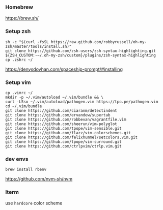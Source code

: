 ### Homebrew
https://brew.sh/

### Setup zsh
```
sh -c "$(curl -fsSL https://raw.github.com/robbyrussell/oh-my-zsh/master/tools/install.sh)"
git clone https://github.com/zsh-users/zsh-syntax-highlighting.git ${ZSH_CUSTOM:-~/.oh-my-zsh/custom}/plugins/zsh-syntax-highlighting
cp .zshrc ~/
```
https://denysdovhan.com/spaceship-prompt/#installing

### Setup vim

```
cp .vimrc ~/
mkdir -p ~/.vim/autoload ~/.vim/bundle && \
curl -LSso ~/.vim/autoload/pathogen.vim https://tpo.pe/pathogen.vim
cd ~/.vim/bundle
git clone https://github.com/ciaranm/detectindent
git clone https://github.com/ervandew/supertab
git clone https://github.com/robbevan/vagrantfile.vim
git clone https://github.com/sheerun/vim-polyglot
git clone https://github.com/tpope/vim-sensible.git
git clone https://github.com/flazz/vim-colorschemes.git 
git clone https://github.com/felixhummel/setcolors.vim.git
git clone https://github.com/tpope/vim-surround.git
git clone https://github.com/ctrlpvim/ctrlp.vim.git
```

### dev envs
```
brew install rbenv
```
https://github.com/nvm-sh/nvm


### Iterm
use `hardcore` color scheme

